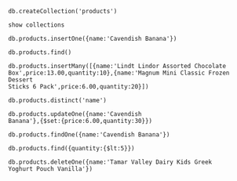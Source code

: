 <code>db.createCollection('products')</code>

<code>show collections</code>

<code>db.products.insertOne({name:'Cavendish Banana'})</code>

<code>db.products.find()</code>

<code>db.products.insertMany([{name:'Lindt Lindor Assorted Chocolate Box',price:13.00,quantity:10},{name:'Magnum Mini Classic Frozen Dessert Sticks 6 Pack',price:6.00,quantity:20}])</code>

<code>db.products.distinct('name')</code>

<code>db.products.updateOne({name:'Cavendish Banana'},{$set:{price:6.00,quantity:30}})</code>

<code>db.products.findOne({name:'Cavendish Banana'})</code>

<code>db.products.find({quantity:{$lt:5}})</code>

<code>db.products.deleteOne({name:'Tamar Valley Dairy Kids Greek Yoghurt Pouch Vanilla'})</code>
